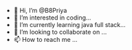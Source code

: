 - 👋 Hi, I’m @B8Priya
- 👀 I’m interested in coding...
- 🌱 I’m currently learning java full stack...
- 💞️ I’m looking to collaborate on ...
- 📫 How to reach me ...

<!---
--->
